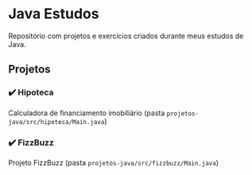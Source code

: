 # Java Estudos

Repositório com projetos e exercícios criados durante meus estudos de Java.

## Projetos

### ✔️ Hipoteca
Calculadora de financiamento imobiliário (pasta `projetos-java/src/hipoteca/Main.java`)


### ✔️ FizzBuzz
Projeto FizzBuzz (pasta `projetos-java/src/fizzbuzz/Main.java`)
